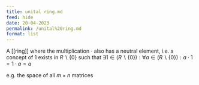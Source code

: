 ```yaml
---
title: unital ring.md
feed: hide
date: 20-04-2023
permalink: /unital%20ring.md
format: list
---
```



A [[ring]] where the multiplication $\cdot$ also has a neutral element, i.e. a concept of 1 exists in $R\backslash\{0\}$ such that $\exists 1\in (R\backslash\{0\}): \forall a\in (R\backslash\{0\}): a\cdot 1 = 1\cdot a = a$

e.g. the space of all $m\times n$ matrices